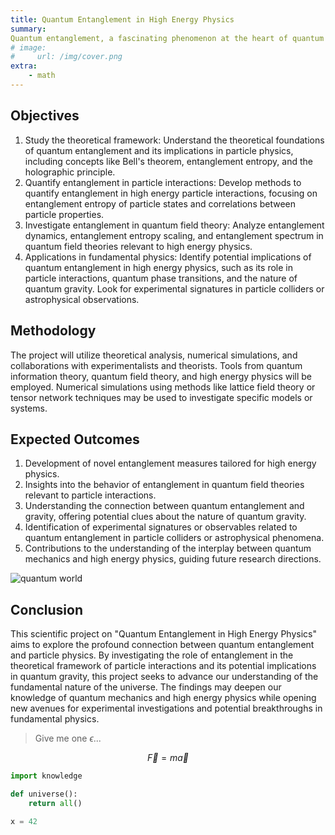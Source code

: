 ```yaml
---
title: Quantum Entanglement in High Energy Physics
summary: 
Quantum entanglement, a fascinating phenomenon at the heart of quantum mechanics, has gained significant interest in various fields. This scientific project aims to investigate the interplay between quantum entanglement and particle physics, specifically in the context of high energy physics. The goal is to gain deeper insights into fundamental aspects of the universe.
# image:
#     url: /img/cover.png
extra:
    - math
---
```


## Objectives
1. Study the theoretical framework: Understand the theoretical foundations of quantum entanglement and its implications in particle physics, including concepts like Bell's theorem, entanglement entropy, and the holographic principle.
2. Quantify entanglement in particle interactions: Develop methods to quantify entanglement in high energy particle interactions, focusing on entanglement entropy of particle states and correlations between particle properties.
3. Investigate entanglement in quantum field theory: Analyze entanglement dynamics, entanglement entropy scaling, and entanglement spectrum in quantum field theories relevant to high energy physics.
4. Applications in fundamental physics: Identify potential implications of quantum entanglement in high energy physics, such as its role in particle interactions, quantum phase transitions, and the nature of quantum gravity. Look for experimental signatures in particle colliders or astrophysical observations.



## Methodology
The project will utilize theoretical analysis, numerical simulations, and collaborations with experimentalists and theorists. Tools from quantum information theory, quantum field theory, and high energy physics will be employed. Numerical simulations using methods like lattice field theory or tensor network techniques may be used to investigate specific models or systems.

## Expected Outcomes
1. Development of novel entanglement measures tailored for high energy physics.
2. Insights into the behavior of entanglement in quantum field theories relevant to particle interactions.
3. Understanding the connection between quantum entanglement and gravity, offering potential clues about the nature of quantum gravity.
4. Identification of experimental signatures or observables related to quantum entanglement in particle colliders or astrophysical phenomena.
5. Contributions to the understanding of the interplay between quantum mechanics and high energy physics, guiding future research directions.

![quantum world](/img/plots/plot1a.webp)

## Conclusion
This scientific project on "Quantum Entanglement in High Energy Physics" aims to explore the profound connection between quantum entanglement and particle physics. By investigating the role of entanglement in the theoretical framework of particle interactions and its potential implications in quantum gravity, this project seeks to advance our understanding of the fundamental nature of the universe. The findings may deepen our knowledge of quantum mechanics and high energy physics while opening new avenues for experimental investigations and potential breakthroughs in fundamental physics.


> Give me one $\epsilon$...

$$
\vec{F}=m\vec{a}
$$


```python
import knowledge

def universe():
    return all()

x = 42
```
